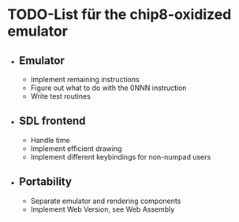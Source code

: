 # TODO-List für the chip8-oxidized emulator

- ## Emulator
    - Implement remaining instructions
    - Figure out what to do with the 0NNN instruction
    - Write test routines
- ## SDL frontend
    - Handle time
    - Implement efficient drawing
    - Implement different keybindings for non-numpad users
- ## Portability
    - Separate emulator and rendering components
    - Implement Web Version, see Web Assembly
